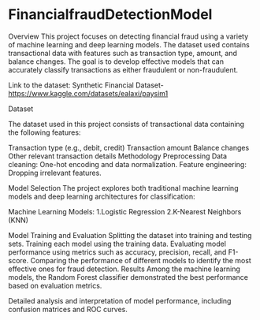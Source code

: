 # FinancialfraudDetectionModel
Overview
This project focuses on detecting financial fraud using a variety of machine learning and deep learning models. The dataset used contains transactional data with features such as transaction type, amount, and balance changes. The goal is to develop effective models that can accurately classify transactions as either fraudulent or non-fraudulent.

Link to the dataset: Synthetic Financial Dataset-https://www.kaggle.com/datasets/ealaxi/paysim1



Dataset


The dataset used in this project consists of transactional data containing the following features:

Transaction type (e.g., debit, credit)
Transaction amount
Balance changes
Other relevant transaction details
Methodology
Preprocessing
Data cleaning: One-hot encoding and data normalization.
Feature engineering: Dropping irrelevant features.


Model Selection
The project explores both traditional machine learning models and deep learning architectures for classification:

Machine Learning Models:
1.Logistic Regression
2.K-Nearest Neighbors (KNN)

Model Training and Evaluation
Splitting the dataset into training and testing sets.
Training each model using the training data.
Evaluating model performance using metrics such as accuracy, precision, recall, and F1-score.
Comparing the performance of different models to identify the most effective ones for fraud detection.
Results
Among the machine learning models, the Random Forest classifier demonstrated the best performance based on evaluation metrics.

Detailed analysis and interpretation of model performance, including confusion matrices and ROC curves.








